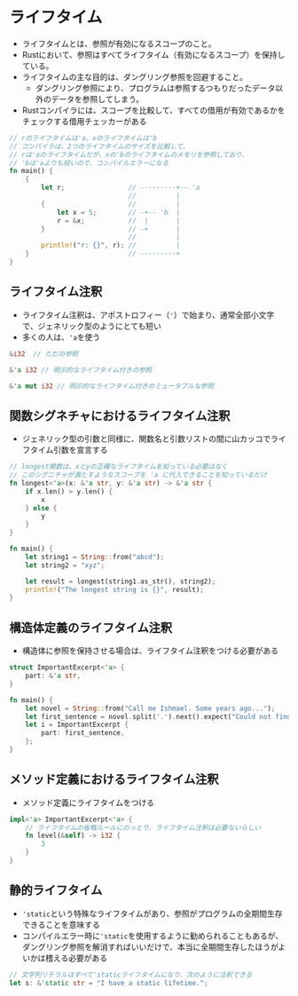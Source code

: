 # ライフタイム

- ライフタイムとは、参照が有効になるスコープのこと。
- Rustにおいて、参照はすべてライフタイム（有効になるスコープ）を保持している。
- ライフタイムの主な目的は、ダングリング参照を回避すること。
  - ダングリング参照により、プログラムは参照するつもりだったデータ以外のデータを参照してしまう。
- Rustコンパイラには、スコープを比較して、すべての借用が有効であるかをチェックする借用チェッカーがある

```rs
// rのライフタイムは'a、xのライフタイムは'b
// コンパイラは、2つのライフタイムのサイズを比較して、
// rは'aのライフタイムだが、xの'bのライフタイムのメモリを参照しており、
// 'bは'aよりも短いので、コンパイルエラーになる
fn main() {
    {
        let r;                // ---------+-- 'a
                              //          |
        {                     //          |
            let x = 5;        // -+-- 'b  |
            r = &x;           //  |       |
        }                     // -+       |
                              //          |
        println!("r: {}", r); //          |
    }                         // ---------+
}
```

## ライフタイム注釈

- ライフタイム注釈は、アポストロフィー（`'`）で始まり、通常全部小文字で、ジェネリック型のようにとても短い
- 多くの人は、`'a`を使う

```rs
&i32  // ただの参照

&'a i32 // 明示的なライフタイム付きの参照

&'a mut i32 // 明示的なライフタイム付きのミュータブルな参照
```

## 関数シグネチャにおけるライフタイム注釈

- ジェネリック型の引数と同様に、関数名と引数リストの間に山カッコでライフタイム引数を宣言する

```rs
// longest関数は、xとyの正確なライフタイムを知っている必要はなく
// このシグニチャが満たすようなスコープを 'a に代入できることを知っているだけ
fn longest<'a>(x: &'a str, y: &'a str) -> &'a str {
    if x.len() > y.len() {
        x
    } else {
        y
    }
}

fn main() {
    let string1 = String::from("abcd");
    let string2 = "xyz";

    let result = longest(string1.as_str(), string2);
    println!("The longest string is {}", result);
}
```

## 構造体定義のライフタイム注釈

- 構造体に参照を保持させる場合は、ライフタイム注釈をつける必要がある

```rs
struct ImportantExcerpt<'a> {
    part: &'a str,
}

fn main() {
    let novel = String::from("Call me Ishmael. Some years ago...");
    let first_sentence = novel.split('.').next().expect("Could not find a '.'");
    let i = ImportantExcerpt {
        part: first_sentence,
    };
}
```

## メソッド定義におけるライフタイム注釈

- メソッド定義にライフタイムをつける

```rs
impl<'a> ImportantExcerpt<'a> {
    // ライフタイムの省略ルールにのっとり、ライフタイム注釈は必要ないらしい
    fn level(&self) -> i32 {
        3
    }
}
```

## 静的ライフタイム

- `'static`という特殊なライフタイムがあり、参照がプログラムの全期間生存できることを意味する
- コンパイルエラー時に`'static`を使用するように勧められることもあるが、ダングリング参照を解消すればいいだけで、本当に全期間生存したほうがよいかは稽える必要がある

```rs
// 文字列リテラルはすべて'staticライフタイムになり、次のように注釈できる
let s: &'static str = "I have a static lifetime.";
```
